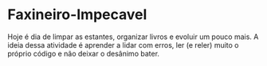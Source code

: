 # Faxineiro-Impecavel
Hoje é dia de limpar as estantes, organizar livros e evoluir um pouco mais.  A ideia dessa atividade é aprender a lidar com erros, ler (e reler) muito o próprio código e não deixar o desânimo bater.
